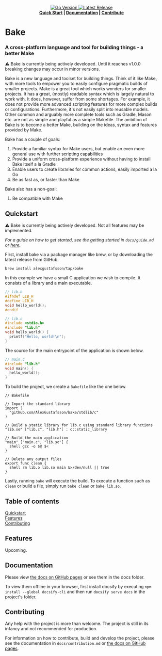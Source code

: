 <p align="center">
  <a href="https://github.com/AlexGustafsson/bake/blob/master/go.mod">
    <img src="https://shields.io/github/go-mod/go-version/AlexGustafsson/bake" alt="Go Version" />
  </a>
  <a href="https://github.com/AlexGustafsson/bake/releases">
    <img src="https://flat.badgen.net/github/release/AlexGustafsson/bake" alt="Latest Release" />
  </a>
  <br>
  <strong><a href="#quickstart">Quick Start</a> | <a href="https://alexgustafsson.github.io/bake">Documentation</a> | <a href="#contribute">Contribute</a></strong>
</p>

# Bake
### A cross-platform language and tool for building things - a better Make

⚠️ Bake is currently being actively developed. Until it reaches v1.0.0 breaking changes may occur in minor versions.

Bake is a new language and toolset for building things. Think of it like Make, with more tools to empower you to easily configure pragmatic builds of smaller projects. Make is a great tool which works wonders for smaller projects. It has a great, (mostly) readable syntax which is largely natural to work with. It does, however, suffer from some shortages. For example, it does not provide more advanced scripting features for more complex builds or configurations. Furthermore, it's not easily split into reusable models. Other common and arguably more complete tools such as Gradle, Mason etc. are not as simple and playful as a simple Makefile. The ambition of Bake is to become a better Make, building on the ideas, syntax and features provided by Make.

Bake has a couple of goals:

1. Provide a familiar syntax for Make users, but enable an even more general use with further scripting capabilities
2. Provide a uniform cross-platform experience without having to install Bake itself a la Gradle
3. Enable users to create libraries for common actions, easily imported a la Go
4. Be as fast as, or faster than Make

Bake also has a non-goal:

1. Be compatible with Make

## Quickstart
<a name="quickstart"></a>

⚠️ Bake is currently being actively developed. Not all features may be implemented.

_For a guide on how to get started, see the getting started in `docs/guide.md` or [here](https://alexgustafsson.github.io/bake/#/guide)._

First, install bake via a package manager like brew, or by downloading the latest release from GitHub.

```sh
brew install alexgustafsson/tap/bake
```

In this example we have a small C application we wish to compile. It consists of a library and a main executable.

```c
// lib.h
#ifndef LIB_H
#define LIB_H
void hello_world();
#endif
```

```c
// lib.c
#include <stdio.h>
#include "lib.h"
void hello_world() {
  printf("Hello, world!\n");
}
```

The source for the main entrypoint of the application is shown below.

```c
// main.c
#include "lib.h"
void main() {
  hello_world();
}
```

To build the project, we create a `Bakefile` like the one below.

```
// Bakefile

// Import the standard library
import (
  "github.com/AlexGustafsson/bake/stdlib/c"
)

// Build a static library for lib.c using standard library functions
"lib.so" ["lib.c", "lib.h"] : c::static_library

// Build the main application
"main" ["main.c", "lib.so"] {
  shell gcc -o $@ $<
}

// Delete any output files
export func clean {
  shell rm lib.o lib.so main &>/dev/null || true
}
```

Lastly, running `bake` will execute the build. To execute a function such as `clean` or build a file, simply run `bake clean` or `bake lib.so`.

## Table of contents

[Quickstart](#quickstart)<br/>
[Features](#features)<br />
[Contributing](#contributing)

<a id="features"></a>
## Features

Upcoming.

## Documentation

Please view [the docs on GitHub pages](https://alexgustafsson.github.io/bake) or see them in the docs folder.

To view them offline in your browser, first install docsify by executing `npm install --global docsify-cli` and then run `docsify serve docs` in the project's folder.

## Contributing
<a name="contributing"></a>

Any help with the project is more than welcome. The project is still in its infancy and not recommended for production.

For information on how to contribute, build and develop the project, please see the documentation in `docs/contribution.md` or [the docs on GitHub pages](https://alexgustafsson.github.io/bake/#/contribution).
